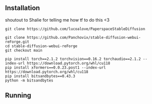 ## Installation

shoutout to Shalie for telling me how tf to do this <3

```
git clone https://github.com/lucoalove/PaperspaceStableDiffusion
```

```
git clone https://github.com/Panchovix/stable-diffusion-webui-reForge.git
cd stable-diffusion-webui-reForge
git checkout main
```

```
pip install torch==2.1.2 torchvision==0.16.2 torchaudio==2.1.2 --index-url https://download.pytorch.org/whl/cu118
pip install xformers==0.0.23.post1 --index-url https://download.pytorch.org/whl/cu118
pip install bitsandbytes==0.43.3
python -m bitsandbytes
```

## Running
